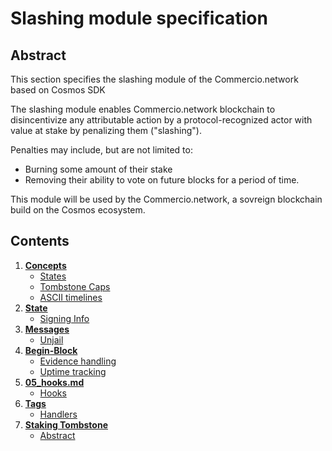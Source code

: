 # Slashing module specification

## Abstract

This section specifies the slashing module of the Commercio.network based on Cosmos SDK

The slashing module enables Commercio.network blockchain to disincentivize any attributable action
by a protocol-recognized actor with value at stake by penalizing them ("slashing").

Penalties may include, but are not limited to:
- Burning some amount of their stake
- Removing their ability to vote on future blocks for a period of time.

This module will be used by the Commercio.network, a sovreign blockchain build on  the Cosmos ecosystem.

## Contents

1. **[Concepts](01_concepts.md)**
    - [States](01_concepts.md#states)
    - [Tombstone Caps](01_concepts.md#tombstone-caps)
    - [ASCII timelines](01_concepts.md#ascii-timelines)
2. **[State](02_state.md)**
    - [Signing Info](02_state.md#signing-info)
3. **[Messages](03_messages.md)**
    - [Unjail](03_messages.md#unjail)
4. **[Begin-Block](04_begin_block.md)**
    - [Evidence handling](04_begin_block.md#evidence-handling)
    - [Uptime tracking](04_begin_block.md#uptime-tracking)
5. **[05_hooks.md](05_hooks.md)**
    - [Hooks](05_hooks.md#hooks)
6. **[Tags](06_tags.md)**
    - [Handlers](06_tags.md#handlers)
7. **[Staking Tombstone](07_tombstone.md)**
    - [Abstract](07_tombstone.md#abstract)
